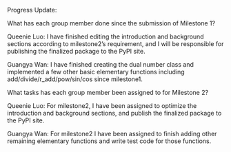 Progress Update:

What has each group member done since the submission of Milestone 1?

Queenie Luo: I have finished editing the introduction and background sections according to milestone2’s requirement, and I will be responsible for publishing the finalized package to the PyPI site. 

Guangya Wan: I have finished creating the dual number class and implemented a few other basic elementary functions including add/divide/r_add/pow/sin/cos since milestone1.

What tasks has each group member been assigned to for Milestone 2?

Queenie Luo: For milestone2, I have been assigned to optimize the introduction and background sections, and publish the finalized package to the PyPI site. 

Guangya Wan: For milestone2 I have been assigned to finish adding other remaining elementary functions and write test code for those functions.

